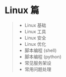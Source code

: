 # Linux 篇

> * Linux 基础
> * Linux 工具
> * Linux 安全
> * Linux 优化
> * 脚本编程 (shell)
> * 脚本编程 (python)
> * 常见服务架设
> * 常用问题处理
